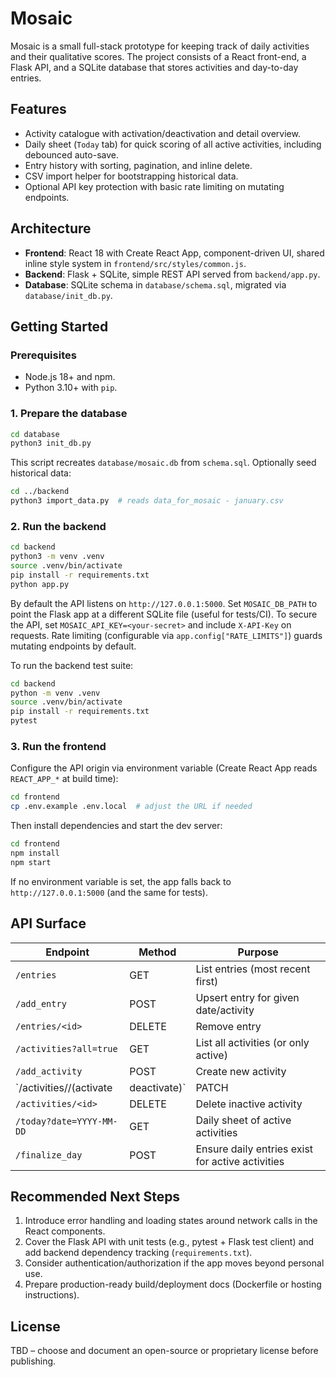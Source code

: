 # Mosaic

Mosaic is a small full-stack prototype for keeping track of daily activities and their qualitative scores. The project consists of a React front-end, a Flask API, and a SQLite database that stores activities and day-to-day entries.

## Features
- Activity catalogue with activation/deactivation and detail overview.
- Daily sheet (`Today` tab) for quick scoring of all active activities, including debounced auto-save.
- Entry history with sorting, pagination, and inline delete.
- CSV import helper for bootstrapping historical data.
- Optional API key protection with basic rate limiting on mutating endpoints.

## Architecture
- **Frontend**: React 18 with Create React App, component-driven UI, shared inline style system in `frontend/src/styles/common.js`.
- **Backend**: Flask + SQLite, simple REST API served from `backend/app.py`.
- **Database**: SQLite schema in `database/schema.sql`, migrated via `database/init_db.py`.

## Getting Started

### Prerequisites
- Node.js 18+ and npm.
- Python 3.10+ with `pip`.

### 1. Prepare the database
```bash
cd database
python3 init_db.py
```
This script recreates `database/mosaic.db` from `schema.sql`. Optionally seed historical data:
```bash
cd ../backend
python3 import_data.py  # reads data_for_mosaic - january.csv
```

### 2. Run the backend
```bash
cd backend
python3 -m venv .venv
source .venv/bin/activate
pip install -r requirements.txt
python app.py
```
By default the API listens on `http://127.0.0.1:5000`.
Set `MOSAIC_DB_PATH` to point the Flask app at a different SQLite file (useful for tests/CI).
To secure the API, set `MOSAIC_API_KEY=<your-secret>` and include `X-API-Key` on requests. Rate limiting (configurable via `app.config["RATE_LIMITS"]`) guards mutating endpoints by default.

To run the backend test suite:
```bash
cd backend
python -m venv .venv
source .venv/bin/activate
pip install -r requirements.txt
pytest
```

### 3. Run the frontend
Configure the API origin via environment variable (Create React App reads `REACT_APP_*` at build time):
```bash
cd frontend
cp .env.example .env.local  # adjust the URL if needed
```
Then install dependencies and start the dev server:
```bash
cd frontend
npm install
npm start
```
If no environment variable is set, the app falls back to `http://127.0.0.1:5000` (and the same for tests).

## API Surface
| Endpoint | Method | Purpose |
| --- | --- | --- |
| `/entries` | GET | List entries (most recent first) |
| `/add_entry` | POST | Upsert entry for given date/activity |
| `/entries/<id>` | DELETE | Remove entry |
| `/activities?all=true` | GET | List all activities (or only active) |
| `/add_activity` | POST | Create new activity |
| `/activities/<id>/(activate|deactivate)` | PATCH | Toggle activity |
| `/activities/<id>` | DELETE | Delete inactive activity |
| `/today?date=YYYY-MM-DD` | GET | Daily sheet of active activities |
| `/finalize_day` | POST | Ensure daily entries exist for active activities |

## Recommended Next Steps
1. Introduce error handling and loading states around network calls in the React components.
2. Cover the Flask API with unit tests (e.g., pytest + Flask test client) and add backend dependency tracking (`requirements.txt`).
3. Consider authentication/authorization if the app moves beyond personal use.
4. Prepare production-ready build/deployment docs (Dockerfile or hosting instructions).

## License
TBD – choose and document an open-source or proprietary license before publishing.
